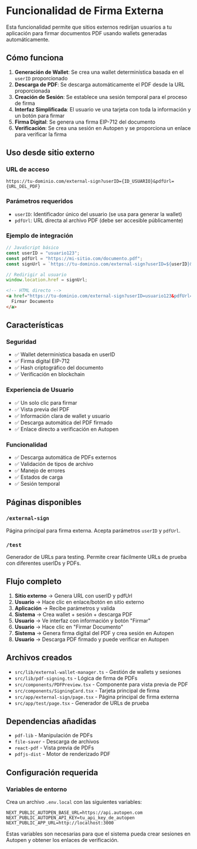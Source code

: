 # Funcionalidad de Firma Externa

Esta funcionalidad permite que sitios externos redirijan usuarios a tu aplicación para firmar documentos PDF usando wallets generadas automáticamente.

## Cómo funciona

1. **Generación de Wallet**: Se crea una wallet determinística basada en el `userID` proporcionado
2. **Descarga de PDF**: Se descarga automáticamente el PDF desde la URL proporcionada
3. **Creación de Sesión**: Se establece una sesión temporal para el proceso de firma
4. **Interfaz Simplificada**: El usuario ve una tarjeta con toda la información y un botón para firmar
5. **Firma Digital**: Se genera una firma EIP-712 del documento
6. **Verificación**: Se crea una sesión en Autopen y se proporciona un enlace para verificar la firma

## Uso desde sitio externo

### URL de acceso
```
https://tu-dominio.com/external-sign?userID={ID_USUARIO}&pdfUrl={URL_DEL_PDF}
```

### Parámetros requeridos
- `userID`: Identificador único del usuario (se usa para generar la wallet)
- `pdfUrl`: URL directa al archivo PDF (debe ser accesible públicamente)

### Ejemplo de integración

```javascript
// JavaScript básico
const userID = "usuario123";
const pdfUrl = "https://mi-sitio.com/documento.pdf";
const signUrl = `https://tu-dominio.com/external-sign?userID=${userID}&pdfUrl=${encodeURIComponent(pdfUrl)}`;

// Redirigir al usuario
window.location.href = signUrl;
```

```html
<!-- HTML directo -->
<a href="https://tu-dominio.com/external-sign?userID=usuario123&pdfUrl=https%3A//mi-sitio.com/documento.pdf">
  Firmar Documento
</a>
```

## Características

### Seguridad
- ✅ Wallet determinística basada en userID
- ✅ Firma digital EIP-712
- ✅ Hash criptográfico del documento
- ✅ Verificación en blockchain

### Experiencia de Usuario
- ✅ Un solo clic para firmar
- ✅ Vista previa del PDF
- ✅ Información clara de wallet y usuario
- ✅ Descarga automática del PDF firmado
- ✅ Enlace directo a verificación en Autopen

### Funcionalidad
- ✅ Descarga automática de PDFs externos
- ✅ Validación de tipos de archivo
- ✅ Manejo de errores
- ✅ Estados de carga
- ✅ Sesión temporal

## Páginas disponibles

### `/external-sign`
Página principal para firma externa. Acepta parámetros `userID` y `pdfUrl`.

### `/test`
Generador de URLs para testing. Permite crear fácilmente URLs de prueba con diferentes userIDs y PDFs.

## Flujo completo

1. **Sitio externo** → Genera URL con userID y pdfUrl
2. **Usuario** → Hace clic en enlace/botón en sitio externo  
3. **Aplicación** → Recibe parámetros y valida
4. **Sistema** → Crea wallet + sesión + descarga PDF
5. **Usuario** → Ve interfaz con información y botón "Firmar"
6. **Usuario** → Hace clic en "Firmar Documento"
7. **Sistema** → Genera firma digital del PDF y crea sesión en Autopen
8. **Usuario** → Descarga PDF firmado y puede verificar en Autopen

## Archivos creados

- `src/lib/external-wallet-manager.ts` - Gestión de wallets y sesiones
- `src/lib/pdf-signing.ts` - Lógica de firma de PDFs
- `src/components/PDFPreview.tsx` - Componente para vista previa de PDF
- `src/components/SigningCard.tsx` - Tarjeta principal de firma
- `src/app/external-sign/page.tsx` - Página principal de firma externa
- `src/app/test/page.tsx` - Generador de URLs de prueba

## Dependencias añadidas

- `pdf-lib` - Manipulación de PDFs
- `file-saver` - Descarga de archivos
- `react-pdf` - Vista previa de PDFs
- `pdfjs-dist` - Motor de renderizado PDF

## Configuración requerida

### Variables de entorno

Crea un archivo `.env.local` con las siguientes variables:

```env
NEXT_PUBLIC_AUTOPEN_BASE_URL=https://api.autopen.com
NEXT_PUBLIC_AUTOPEN_API_KEY=tu_api_key_de_autopen
NEXT_PUBLIC_APP_URL=http://localhost:3000
```

Estas variables son necesarias para que el sistema pueda crear sesiones en Autopen y obtener los enlaces de verificación.
